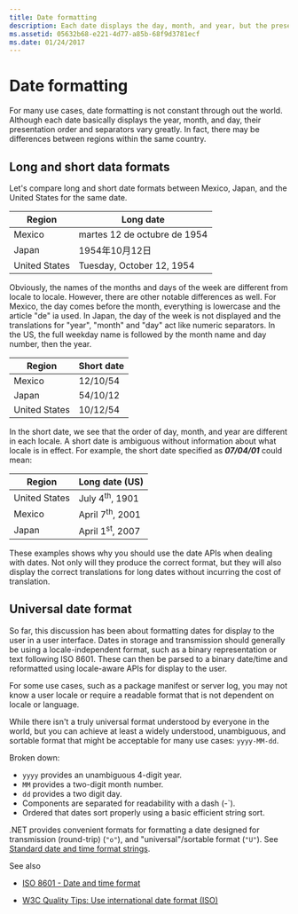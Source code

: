 ```yaml
---
title: Date formatting
description: Each date displays the day, month, and year, but the presentation order and separators can vary in different regions.
ms.assetid: 05632b68-e221-4d77-a85b-68f9d3781ecf
ms.date: 01/24/2017
---
```

# Date formatting

For many use cases, date formatting is not constant through out the world.
Although each date basically displays the year, month, and day, their presentation order and separators vary greatly.
In fact, there may be differences between regions within the same country.

## Long and short data formats

Let's compare long and short date formats between Mexico, Japan, and the United States for the same date.

| Region | Long date |
| -- | -- |
| Mexico        | martes 12 de octubre de 1954 |
| Japan         | <span lang="ja">1954年10月12日</span> |
| United States | Tuesday, October 12, 1954 |

Obviously, the names of the months and days of the week are different from locale to locale.
However, there are other notable differences as well.
For Mexico, the day comes before the month, everything is lowercase and the article "de" ia used.
In Japan, the day of the week is not displayed and the translations for "year", "month" and "day" act like numeric separators.
In the US, the full weekday name is followed by the month name and day number, then the year.

| Region | Short date |
| -- | -- |
| Mexico        | 12/10/54 |
| Japan         | 54/10/12 |
| United States | 10/12/54 |

In the short date, we see that the order of day, month, and year are different in each locale.
A short date is ambiguous without information about what locale is in effect.
For example, the short date specified as ***07/04/01*** could mean:

| Region | Long date (US) |
| -- | -- |
| United States | July 4<sup>th</sup>, 1901 |
| Mexico        | April 7<sup>th</sup>, 2001 |
| Japan         | April 1<sup>st</sup>, 2007 |

These examples shows why you should use the date APIs when dealing with dates.
Not only will they produce the correct format, but they will also display the correct translations for long dates without incurring the cost of translation.

## Universal date format

So far, this discussion has been about formatting dates for display to the user in a user interface.
Dates in storage and transmission should generally be using a locale-independent format, such as a binary representation or text following ISO 8601.
These can then be parsed to a binary date/time and reformatted using locale-aware APIs for display to the user.

For some use cases, such as a package manifest or server log, you may not know a user locale or require a readable format that is not dependent on locale or language.

While there isn't a truly universal format understood by everyone in the world, but you can achieve at least a widely understood, unambiguous, and sortable format that might be acceptable for many use cases: `yyyy-MM-dd`.

Broken down:

- `yyyy` provides an unambiguous 4-digit year.
- `MM` provides a two-digit month number.
- `dd` provides a two digit day.
- Components are separated for readability with a dash (-`).
- Ordered that dates sort properly using a basic efficient string sort.

.NET provides convenient formats for formatting a date designed for transmission (round-trip) (`"o"`), and "universal"/sortable format (`"U"`).
See [Standard date and time format strings](/dotnet/standard/base-types/standard-date-and-time-format-strings).

See also

- [ISO 8601 - Date and time format](https://www.iso.org/iso-8601-date-and-time-format.html)

- [W3C Quality Tips: Use international date format (ISO)](https://www.w3.org/QA/Tips/iso-date)
